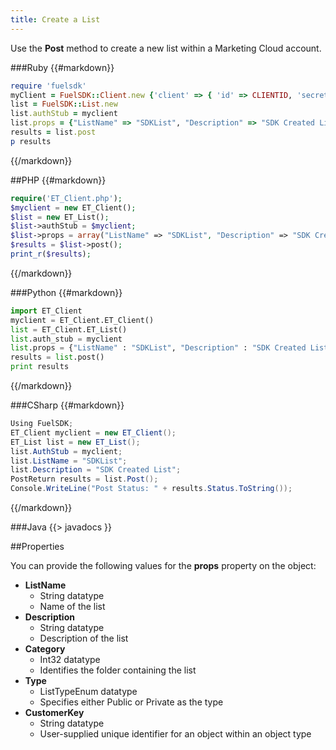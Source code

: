 ```yaml
---
title: Create a List
---
```

Use the **Post** method to create a new list within a Marketing Cloud account.

###Ruby
{{#markdown}}
```ruby  
require 'fuelsdk'
myClient = FuelSDK::Client.new {'client' => { 'id' => CLIENTID, 'secret' => SECRET }}
list = FuelSDK::List.new
list.authStub = myclient
list.props = {"ListName" => "SDKList", "Description" => "SDK Created List"}
results = list.post
p results
```
{{/markdown}}

##PHP
{{#markdown}}
```php  
require('ET_Client.php');
$myclient = new ET_Client();
$list = new ET_List();
$list->authStub = $myclient;
$list->props = array("ListName" => "SDKList", "Description" => "SDK Created List");
$results = $list->post();
print_r($results);
```
{{/markdown}}

###Python
{{#markdown}}
```python  
import ET_Client
myclient = ET_Client.ET_Client()
list = ET_Client.ET_List()
list.auth_stub = myclient
list.props = {"ListName" : "SDKList", "Description" : "SDK Created List"}
results = list.post()
print results
```
{{/markdown}}

###CSharp
{{#markdown}}
```csharp  
Using FuelSDK;
ET_Client myclient = new ET_Client();
ET_List list = new ET_List();
list.AuthStub = myclient;
list.ListName = "SDKList";
list.Description = "SDK Created List";
PostReturn results = list.Post();
Console.WriteLine("Post Status: " + results.Status.ToString());
```
{{/markdown}}

###Java
{{> javadocs }}


##Properties

You can provide the following values for the **props** property on the object:

*   **ListName**
    *   String datatype
    *   Name of the list
*   **Description**
    *   String datatype
    *   Description of the list
*   **Category**
    *   Int32 datatype
    *   Identifies the folder containing the list
*   **Type**
    *   ListTypeEnum datatype
    *   Specifies either Public or Private as the type
*   **CustomerKey**
    *   String datatype
    *   User-supplied unique identifier for an object within an object type